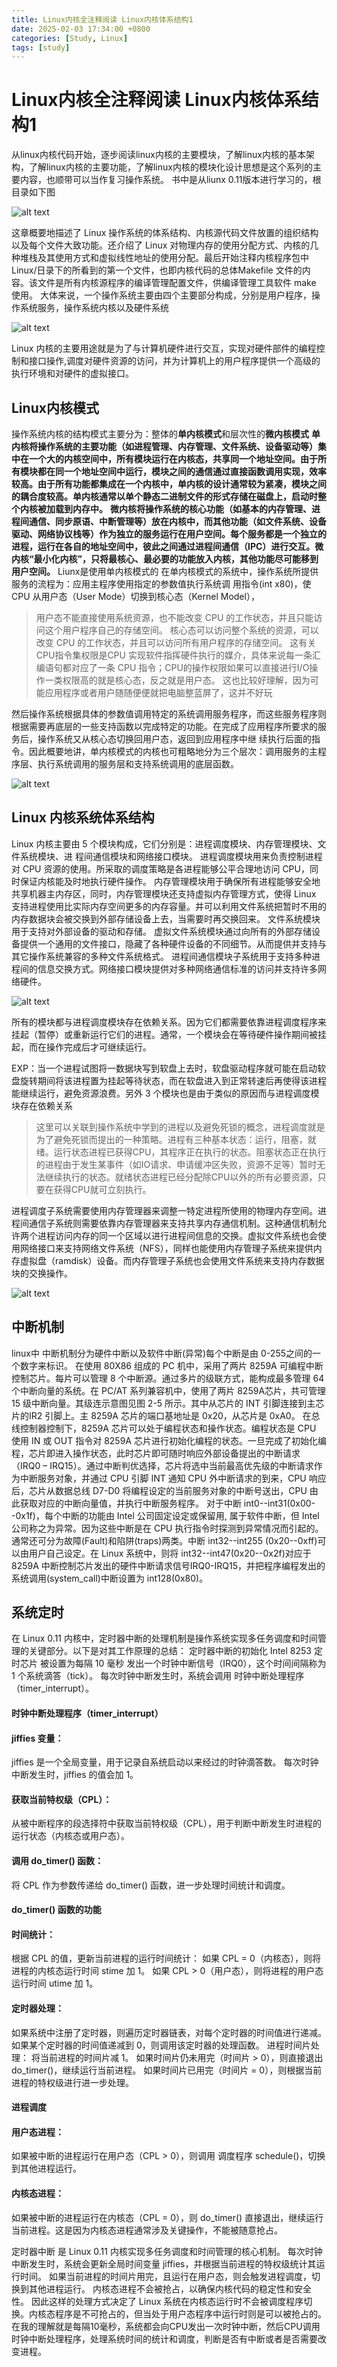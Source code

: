 ```yaml
---
title: Linux内核全注释阅读 Linux内核体系结构1
date: 2025-02-03 17:34:00 +0800
categories: [Study, Linux]
tags: [study]
---
```

# Linux内核全注释阅读 Linux内核体系结构1
从linux内核代码开始，逐步阅读linux内核的主要模块，了解linux内核的基本架构，了解linux内核的主要功能，了解linux内核的模块化设计思想是这个系列的主要内容，也顺带可以当作复习操作系统。
书中是从liunx 0.11版本进行学习的，根目录如下图


![alt text](/assets/2025-02-03-S1.png)


这章概要地描述了 Linux 操作系统的体系结构、内核源代码文件放置的组织结构以及每个文件大致功能。还介绍了 Linux 对物理内存的使用分配方式、内核的几种堆栈及其使用方式和虚拟线性地址的使用分配。最后开始注释内核程序包中 Linux/日录下的所看到的第一个文件，也即内核代码的总体Makefile 文件的内容。该文件是所有内核源程序的编译管理配置文件，供编译管理工具软件 make 使用。
大体来说，一个操作系统主要由四个主要部分构成，分别是用户程序，操作系统服务，操作系统内核以及硬件系统


![alt text](/assets/2025-02-03-S2.png)


Linux 内核的主要用途就是为了与计算机硬件进行交互，实现对硬件部件的编程控制和接口操作,调度对硬件资源的访问，并为计算机上的用户程序提供一个高级的执行环境和对硬件的虚拟接口。
## Linux内核模式
                
操作系统内核的结构模式主要分为：整体的**单内核模式**和层次性的**微内核模式**
**单内核将操作系统的主要功能（如进程管理、内存管理、文件系统、设备驱动等）集中在一个大的内核空间中，所有模块运行在内核态，共享同一个地址空间。由于所有模块都在同一个地址空间中运行，模块之间的通信通过直接函数调用实现，效率较高。由于所有功能都集成在一个内核中，单内核的设计通常较为紧凑，模块之间的耦合度较高。单内核通常以单个静态二进制文件的形式存储在磁盘上，启动时整个内核被加载到内存中。**
**微内核将操作系统的核心功能（如基本的内存管理、进程间通信、同步原语、中断管理等）放在内核中，而其他功能（如文件系统、设备驱动、网络协议栈等）作为独立的服务运行在用户空间。每个服务都是一个独立的进程，运行在各自的地址空间中，彼此之间通过进程间通信（IPC）进行交互。微内核“最小化内核”，只将最核心、最必要的功能放入内核，其他功能尽可能移到用户空间。**
Liunx是使用单内核模式的
在单内核模式的系统中，操作系统所提供服务的流程为：应用主程序使用指定的参数值执行系统调
用指令(int x80)，使 CPU 从用户态（User Mode）切换到核心态（Kernel Model），

>用户态不能直接使用系统资源，也不能改变 CPU 的工作状态，并且只能访问这个用户程序自己的存储空间。
>核心态可以访问整个系统的资源，可以改变 CPU 的工作状态，并且可以访问所有用户程序的存储空间。
>这有关CPU指令集权限是CPU 实现软件指挥硬件执行的媒介，具体来说每一条汇编语句都对应了一条 CPU 指令；CPU的操作权限如果可以直接进行I/O操作一类权限高的就是核心态，反之就是用户态。
>这也比较好理解，因为可能应用程序或者用户随随便便就把电脑整蓝屏了，这并不好玩

然后操作系统根据具体的参数值调用特定的系统调用服务程序，而这些服务程序则根据需要再底层的一些支持函数以完成特定的功能。在完成了应用程序所要求的服务后，操作系统又从核心态切换回用户态，返回到应用程序中继
续执行后面的指令。因此概要地讲，单内核模式的内核也可粗略地分为三个层次：调用服务的主程序层、执行系统调用的服务层和支持系统调用的底层函数。


![alt text](/assets/2025-02-03-S3.png)


## Linux 内核系统体系结构

Linux 内核主要由 5 个模块构成，它们分别是：进程调度模块、内存管理模块、文件系统模块、进
程间通信模块和网络接口模块。
进程调度模块用来负责控制进程对 CPU 资源的使用。所采取的调度策略是各进程能够公平合理地访问 CPU，同时保证内核能及时地执行硬件操作。
内存管理模块用于确保所有进程能够安全地共享机器主内存区，同时，内存管理模块还支持虚拟内存管理方式，使得 Linux 支持进程使用比实际内存空间更多的内存容量。并可以利用文件系统把暂时不用的内存数据块会被交换到外部存储设备上去，当需要时再交换回来。
文件系统模块用于支持对外部设备的驱动和存储。
虚拟文件系统模块通过向所有的外部存储设备提供一个通用的文件接口，隐藏了各种硬件设备的不同细节。从而提供并支持与其它操作系统兼容的多种文件系统格式。
进程间通信模块子系统用于支持多种进程间的信息交换方式。网络接口模块提供对多种网络通信标准的访问并支持许多网络硬件。


![alt text](/assets/2025-02-03-S4.png)


所有的模块都与进程调度模块存在依赖关系。因为它们都需要依靠进程调度程序来挂起（暂停）或重新运行它们的进程。通常，一个模块会在等待硬件操作期间被挂起，而在操作完成后才可继续运行。

EXP：当一个进程试图将一数据块写到软盘上去时，软盘驱动程序就可能在启动软盘旋转期间将该进程置为挂起等待状态，而在软盘进入到正常转速后再使得该进程能继续运行，避免资源浪费。另外 3 个模块也是由于类似的原因而与进程调度模块存在依赖关系
>这里可以关联到操作系统中学到的进程以及避免死锁的概念，进程调度就是为了避免死锁而提出的一种策略。进程有三种基本状态：运行，阻塞，就绪。运行状态进程已获得CPU，其程序正在执行的状态。阻塞状态正在执行的进程由于发生某事件（如IO请求、申请缓冲区失败，资源不足等）暂时无法继续执行的状态。就绪状态进程已经分配除CPU以外的所有必要资源，只要在获得CPU就可立刻执行。

进程调度子系统需要使用内存管理器来调整一特定进程所使用的物理内存空间。进程间通信子系统则需要依靠内存管理器来支持共享内存通信机制。这种通信机制允许两个进程访问内存的同一个区域以进行进程间信息的交换。虚拟文件系统也会使用网络接口来支持网络文件系统（NFS），同样也能使用内存管理子系统来提供内存虚拟盘（ramdisk）设备。而内存管理子系统也会使用文件系统来支持内存数据块的交换操作。


![alt text](/assets/2025-02-03-S5.png)


## 中断机制
linux中 中断机制分为硬件中断以及软件中断(异常)每个中断是由 0-255之间的一个数字来标识。
在使用 80X86 组成的 PC 机中，采用了两片 8259A 可编程中断控制芯片。每片可以管理 8 个中断源。通过多片的级联方式，能构成最多管理 64 个中断向量的系统。在 PC/AT 系列兼容机中，使用了两片 8259A芯片，共可管理 15 级中断向量。其级连示意图见图 2-5 所示。其中从芯片的 INT 引脚连接到主芯片的IR2 引脚上。主 8259A 芯片的端口基地址是 0x20，从芯片是 0xA0。
在总线控制器控制下，8259A 芯片可以处于编程状态和操作状态。编程状态是 CPU 使用 IN 或 OUT
指令对 8259A 芯片进行初始化编程的状态。一旦完成了初始化编程，芯片即进入操作状态，此时芯片即可随时响应外部设备提出的中断请求（IRQ0 – IRQ15）。通过中断判优选择，芯片将选中当前最高优先级的中断请求作为中断服务对象，并通过 CPU 引脚 INT 通知 CPU 外中断请求的到来，CPU 响应后，芯片从数据总线 D7-D0 将编程设定的当前服务对象的中断号送出，CPU 由此获取对应的中断向量值，并执行中断服务程序。
对于中断 int0--int31(0x00--0x1f)，每个中断的功能由 Intel 公司固定设定或保留用, 属于软件中断，但 Intel 公司称之为异常。因为这些中断是在 CPU 执行指令时探测到异常情况而引起的。通常还可分为故障(Fault)和陷阱(traps)两类。中断 int32--int255 (0x20--0xff)可以由用户自己设定。在 Linux 系统中，则将 int32--int47(0x20--0x2f)对应于 8259A 中断控制芯片发出的硬件中断请求信号IRQ0-IRQ15，并把程序编程发出的系统调用(system_call)中断设置为 int128(0x80)。
## 系统定时
在 Linux 0.11 内核中，定时器中断的处理机制是操作系统实现多任务调度和时间管理的关键部分。以下是对其工作原理的总结：
定时器中断的初始化
Intel 8253 定时芯片 被设置为每隔 10 毫秒 发出一个时钟中断信号（IRQ0），这个时间间隔称为 1 个系统滴答（tick）。
每次时钟中断发生时，系统会调用 时钟中断处理程序（timer_interrupt）。

#### 时钟中断处理程序（timer_interrupt）
#### jiffies 变量：
jiffies 是一个全局变量，用于记录自系统启动以来经过的时钟滴答数。
每次时钟中断发生时，jiffies 的值会加 1。

#### 获取当前特权级（CPL）：
从被中断程序的段选择符中获取当前特权级（CPL），用于判断中断发生时进程的运行状态（内核态或用户态）。
#### 调用 do_timer() 函数：
将 CPL 作为参数传递给 do_timer() 函数，进一步处理时间统计和调度。

#### do_timer() 函数的功能
#### 时间统计：
根据 CPL 的值，更新当前进程的运行时间统计：
如果 CPL = 0（内核态），则将进程的内核态运行时间 stime 加 1。
如果 CPL > 0（用户态），则将进程的用户态运行时间 utime 加 1。

#### 定时器处理：
如果系统中注册了定时器，则遍历定时器链表，对每个定时器的时间值进行递减。
如果某个定时器的时间值递减到 0，则调用该定时器的处理函数。
进程时间片处理：
将当前进程的时间片减 1。
如果时间片仍未用完（时间片 > 0），则直接退出 do_timer()，继续运行当前进程。
如果时间片已用完（时间片 = 0），则根据当前进程的特权级进行进一步处理。

#### 进程调度
#### 用户态进程：

如果被中断的进程运行在用户态（CPL > 0），则调用 调度程序 schedule()，切换到其他进程运行。

#### 内核态进程：

如果被中断的进程运行在内核态（CPL = 0），则 do_timer() 直接退出，继续运行当前进程。这是因为内核态进程通常涉及关键操作，不能被随意抢占。

定时器中断 是 Linux 0.11 内核实现多任务调度和时间管理的核心机制。
每次时钟中断发生时，系统会更新全局时间变量 jiffies，并根据当前进程的特权级统计其运行时间。
如果当前进程的时间片用完，且运行在用户态，则会触发进程调度，切换到其他进程运行。
内核态进程不会被抢占，以确保内核代码的稳定性和安全性。
因此这样的处理方式决定了 Linux 系统在内核态运行时不会被调度程序切换。内核态程序是不可抢占的，但当处于用户态程序中运行时则是可以被抢占的。
在我的理解就是每隔10毫秒，系统都会向CPU发出一次时钟中断，然后CPU调用时钟中断处理程序，处理系统时间的统计和调度，判断是否有中断或者是否需要改变进程。
